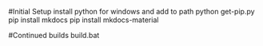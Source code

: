 #Initial Setup
install python for windows and add to path
python get-pip.py
pip install mkdocs
pip install mkdocs-material

#Continued builds
build.bat

